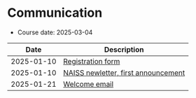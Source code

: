 # Communication

- Course date: 2025-03-04

Date      |Description
----------|-------------------------------------
2025-01-10|[Registration form](registration_form.md)
2025-01-10|[NAISS newletter, first announcement](newletter_first_announcement.md)
2025-01-21|[Welcome email](welcome_email.md)





